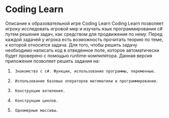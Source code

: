 # Coding Learn
Описание к образовательной игре Coding Learn
Coding Learn позволяет игроку исследовать игровой мир и изучать язык программирования c# путем решения задач, как средством для продвижения по нему. Перед каждой задачей у игрока есть возможность прочитать теорию по теме, к которой относится задача. Для того, чтобы решить задачу необходимо написать код в отведенное поле, которое автоматически будет проверено с помощью runtime-компилятора.
Данная версия приложения позволяет решить задания на:
1)      Знакомство с c#. Функции, использование программы, переменные.
2)      Использование базовых операторов математики в программировании.
3)      Конструкции ветвления.
4)      Конструкции циклов.
5)      Одномерные массивы.
